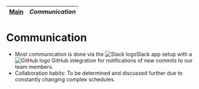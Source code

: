 [Main](README.md) | _*Communication*_
----------------- | -----------------

# Communication

* Most communication is done via the ![Slack logo](https://avatars2.githubusercontent.com/u/6911160?s=18&v=4)Slack app setup with a ![GitHub logo](https://avatars1.githubusercontent.com/u/9919?s=18&v=4) GitHub integration for notifications of new commits to our team members.
* Collaboration habits: To be determined and discussed further due to constantly changing complex schedules.
